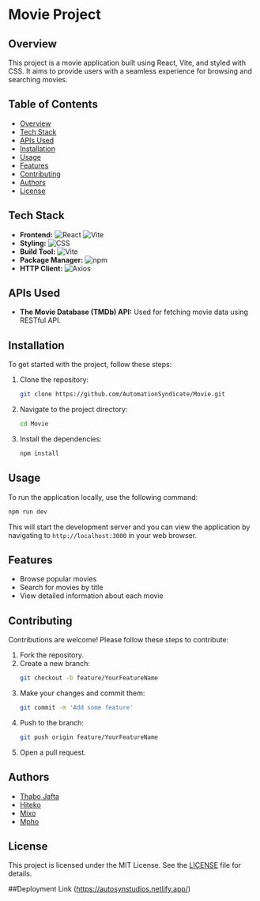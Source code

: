 # Movie Project

## Overview
This project is a movie application built using React, Vite, and styled with CSS. It aims to provide users with a seamless experience for browsing and searching movies.

## Table of Contents
- [Overview](#overview)
- [Tech Stack](#tech-stack)
- [APIs Used](#apis-used)
- [Installation](#installation)
- [Usage](#usage)
- [Features](#features)
- [Contributing](#contributing)
- [Authors](#authors)
- [License](#license)

## Tech Stack
- **Frontend:** ![React](https://img.shields.io/badge/React-20232A?style=for-the-badge&logo=react&logoColor=61DAFB) ![Vite](https://img.shields.io/badge/Vite-646CFF?style=for-the-badge&logo=vite&logoColor=white)
- **Styling:** ![CSS](https://img.shields.io/badge/CSS-1572B6?style=for-the-badge&logo=css3&logoColor=white)
- **Build Tool:** ![Vite](https://img.shields.io/badge/Vite-646CFF?style=for-the-badge&logo=vite&logoColor=white)
- **Package Manager:** ![npm](https://img.shields.io/badge/npm-CB3837?style=for-the-badge&logo=npm&logoColor=white)
- **HTTP Client:** ![Axios](https://img.shields.io/badge/Axios-5A29E4?style=for-the-badge&logo=axios&logoColor=white)

## APIs Used
- **The Movie Database (TMDb) API:** Used for fetching movie data using RESTful API.

## Installation
To get started with the project, follow these steps:

1. Clone the repository:
   ```bash
   git clone https://github.com/AutomationSyndicate/Movie.git
   ```
2. Navigate to the project directory:
   ```bash
   cd Movie
   ```
3. Install the dependencies:
   ```bash
   npm install
   ```

## Usage
To run the application locally, use the following command:
```bash
npm run dev
```
This will start the development server and you can view the application by navigating to `http://localhost:3000` in your web browser.

## Features
- Browse popular movies
- Search for movies by title
- View detailed information about each movie

## Contributing
Contributions are welcome! Please follow these steps to contribute:

1. Fork the repository.
2. Create a new branch:
   ```bash
   git checkout -b feature/YourFeatureName
   ```
3. Make your changes and commit them:
   ```bash
   git commit -m 'Add some feature'
   ```
4. Push to the branch:
   ```bash
   git push origin feature/YourFeatureName
   ```
5. Open a pull request.

## Authors
- [Thabo Jafta ](https://github.com/thaboxan)
- [Hiteko](https://github.com/HitekoMabasa)
- [Mixo](https://github.com/Miixo22)
- [Mpho](https://github.com/Mpho-CapaCiTi)

## License
This project is licensed under the MIT License. See the [LICENSE](LICENSE) file for details.

##Deployment Link
(https://autosynstudios.netlify.app/)
